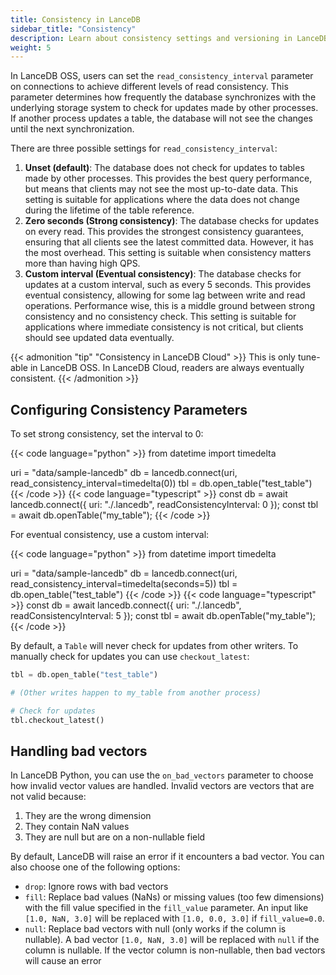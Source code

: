 ```yaml
---
title: Consistency in LanceDB
sidebar_title: "Consistency"
description: Learn about consistency settings and versioning in LanceDB tables.
weight: 5
---
```


In LanceDB OSS, users can set the `read_consistency_interval` parameter on connections to achieve different levels of read consistency. This parameter determines how frequently the database synchronizes with the underlying storage system to check for updates made by other processes. If another process updates a table, the database will not see the changes until the next synchronization.

There are three possible settings for `read_consistency_interval`:

1. **Unset (default)**: The database does not check for updates to tables made by other processes. This provides the best query performance, but means that clients may not see the most up-to-date data. This setting is suitable for applications where the data does not change during the lifetime of the table reference.
2. **Zero seconds (Strong consistency)**: The database checks for updates on every read. This provides the strongest consistency guarantees, ensuring that all clients see the latest committed data. However, it has the most overhead. This setting is suitable when consistency matters more than having high QPS.
3. **Custom interval (Eventual consistency)**: The database checks for updates at a custom interval, such as every 5 seconds. This provides eventual consistency, allowing for some lag between write and read operations. Performance wise, this is a middle ground between strong consistency and no consistency check. This setting is suitable for applications where immediate consistency is not critical, but clients should see updated data eventually.

{{< admonition "tip" "Consistency in LanceDB Cloud" >}}
This is only tune-able in LanceDB OSS. In LanceDB Cloud, readers are always eventually consistent.
{{< /admonition >}}

## Configuring Consistency Parameters

To set strong consistency, set the interval to 0:

{{< code language="python" >}}
from datetime import timedelta

uri = "data/sample-lancedb"
db = lancedb.connect(uri, read_consistency_interval=timedelta(0))
tbl = db.open_table("test_table")
{{< /code >}}
{{< code language="typescript" >}}
const db = await lancedb.connect({ uri: "./.lancedb", readConsistencyInterval: 0 });
const tbl = await db.openTable("my_table");
{{< /code >}}

For eventual consistency, use a custom interval:

{{< code language="python" >}}
from datetime import timedelta

uri = "data/sample-lancedb"
db = lancedb.connect(uri, read_consistency_interval=timedelta(seconds=5))
tbl = db.open_table("test_table")
{{< /code >}}
{{< code language="typescript" >}}
const db = await lancedb.connect({ uri: "./.lancedb", readConsistencyInterval: 5 });
const tbl = await db.openTable("my_table");
{{< /code >}}


By default, a `Table` will never check for updates from other writers. To manually check for updates you can use `checkout_latest`:

```python
tbl = db.open_table("test_table")

# (Other writes happen to my_table from another process)

# Check for updates
tbl.checkout_latest()
```

## Handling bad vectors

In LanceDB Python, you can use the `on_bad_vectors` parameter to choose how
invalid vector values are handled. Invalid vectors are vectors that are not valid
because:

1. They are the wrong dimension
2. They contain NaN values
3. They are null but are on a non-nullable field

By default, LanceDB will raise an error if it encounters a bad vector. You can
also choose one of the following options:

* `drop`: Ignore rows with bad vectors
* `fill`: Replace bad values (NaNs) or missing values (too few dimensions) with
    the fill value specified in the `fill_value` parameter. An input like
    `[1.0, NaN, 3.0]` will be replaced with `[1.0, 0.0, 3.0]` if `fill_value=0.0`.
* `null`: Replace bad vectors with null (only works if the column is nullable).
    A bad vector `[1.0, NaN, 3.0]` will be replaced with `null` if the column is
    nullable. If the vector column is non-nullable, then bad vectors will cause an
    error
